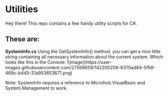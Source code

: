 # Utilities
Hey there!
This repo contains a few handy utility scripts for C#.

<h2>These are:</h2>
<b>SystemInfo.cs</b>
Using the GetSystemInfo() method, you can get a nice little string containing all necessary information about the current system. Which looks like this in the Console:
![image](https://user-images.githubusercontent.com/27568659/142200208-6370ad84-5f68-469c-b445-31a953653671.png)

Note: SystemInfo requires a reference to Microfost.VisualBasic and System.Management to work.
